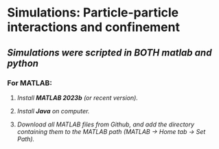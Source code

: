 # Simulations: Particle-particle interactions and confinement

## *Simulations were scripted in BOTH matlab and python*

### For MATLAB:
1. _Install **MATLAB 2023b** (or recent version)._

2. _Install **Java** on computer._

3. _Download all MATLAB files from Github, and add the directory containing them to the MATLAB path (MATLAB -> Home tab -> Set Path)._
